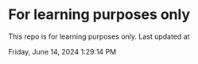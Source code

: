 # For learning purposes only
This repo is for learning purposes only.
Last updated at

Friday, June 14, 2024 1:29:14 PM

